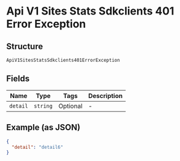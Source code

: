 
# Api V1 Sites Stats Sdkclients 401 Error Exception

## Structure

`ApiV1SitesStatsSdkclients401ErrorException`

## Fields

| Name | Type | Tags | Description |
|  --- | --- | --- | --- |
| `detail` | `string` | Optional | - |

## Example (as JSON)

```json
{
  "detail": "detail6"
}
```

